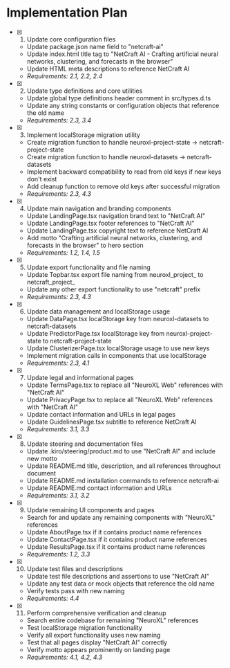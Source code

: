 # Implementation Plan

- [x] 1. Update core configuration files





  - Update package.json name field to "netcraft-ai"
  - Update index.html title tag to "NetCraft AI - Crafting artificial neural networks, clustering, and forecasts in the browser"
  - Update HTML meta descriptions to reference NetCraft AI
  - _Requirements: 2.1, 2.2, 2.4_

- [x] 2. Update type definitions and core utilities





  - Update global type definitions header comment in src/types.d.ts
  - Update any string constants or configuration objects that reference the old name
  - _Requirements: 2.3, 3.4_

- [x] 3. Implement localStorage migration utility





  - Create migration function to handle neuroxl-project-state → netcraft-project-state
  - Create migration function to handle neuroxl-datasets → netcraft-datasets
  - Implement backward compatibility to read from old keys if new keys don't exist
  - Add cleanup function to remove old keys after successful migration
  - _Requirements: 2.3, 4.3_

- [x] 4. Update main navigation and branding components





  - Update LandingPage.tsx navigation brand text to "NetCraft AI"
  - Update LandingPage.tsx footer references to "NetCraft AI"
  - Update LandingPage.tsx copyright text to reference NetCraft AI
  - Add motto "Crafting artificial neural networks, clustering, and forecasts in the browser" to hero section
  - _Requirements: 1.2, 1.4, 1.5_

- [x] 5. Update export functionality and file naming





  - Update Topbar.tsx export file naming from neuroxl_project_ to netcraft_project_
  - Update any other export functionality to use "netcraft" prefix
  - _Requirements: 2.3, 4.3_

- [x] 6. Update data management and localStorage usage









  - Update DataPage.tsx localStorage key from neuroxl-datasets to netcraft-datasets
  - Update PredictorPage.tsx localStorage key from neuroxl-project-state to netcraft-project-state
  - Update ClusterizerPage.tsx localStorage usage to use new keys
  - Implement migration calls in components that use localStorage
  - _Requirements: 2.3, 4.1_

- [x] 7. Update legal and informational pages





  - Update TermsPage.tsx to replace all "NeuroXL Web" references with "NetCraft AI"
  - Update PrivacyPage.tsx to replace all "NeuroXL Web" references with "NetCraft AI"
  - Update contact information and URLs in legal pages
  - Update GuidelinesPage.tsx subtitle to reference NetCraft AI
  - _Requirements: 3.1, 3.3_

- [x] 8. Update steering and documentation files





  - Update .kiro/steering/product.md to use "NetCraft AI" and include new motto
  - Update README.md title, description, and all references throughout document
  - Update README.md installation commands to reference netcraft-ai
  - Update README.md contact information and URLs
  - _Requirements: 3.1, 3.2_

- [x] 9. Update remaining UI components and pages





  - Search for and update any remaining components with "NeuroXL" references
  - Update AboutPage.tsx if it contains product name references
  - Update ContactPage.tsx if it contains product name references
  - Update ResultsPage.tsx if it contains product name references
  - _Requirements: 1.2, 3.3_

- [x] 10. Update test files and descriptions





  - Update test file descriptions and assertions to use "NetCraft AI"
  - Update any test data or mock objects that reference the old name
  - Verify tests pass with new naming
  - _Requirements: 4.4_

- [x] 11. Perform comprehensive verification and cleanup





  - Search entire codebase for remaining "NeuroXL" references
  - Test localStorage migration functionality
  - Verify all export functionality uses new naming
  - Test that all pages display "NetCraft AI" correctly
  - Verify motto appears prominently on landing page
  - _Requirements: 4.1, 4.2, 4.3_